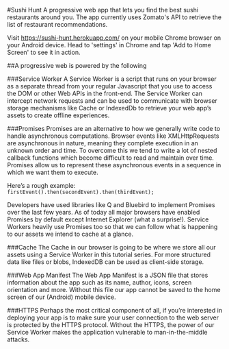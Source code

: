 #Sushi Hunt
A progressive web app that lets you find the best sushi restaurants around you. The app currently uses Zomato's API to retrieve the list of restaurant recommendations. 

Visit https://sushi-hunt.herokuapp.com/ on your mobile Chrome browser on your Android device. 
Head to 'settings' in Chrome and tap 'Add to Home Screen' to see it in action.

##A progressive web is powered by the following

###Service Worker
A Service Worker is a script that runs on your browser as a separate thread from your regular Javascript that you use to access the DOM or other Web APIs in the front-end. The Service Worker can intercept network requests and can be used to communicate with browser storage mechanisms like Cache or IndexedDb to retrieve your web app’s assets to create offline experiences.

###Promises
Promises are an alternative to how we generally write code to handle asynchronous computations. Browser events like XMLHttpRequests are asynchronous in nature, meaning they complete execution in an unknown order and time. To overcome this we tend to write a lot of nested callback functions which become difficult to read and maintain over time. Promises allow us to represent these asynchronous events in a sequence in which we want them to execute.

Here’s a rough example:
`firstEvent().then(secondEvent).then(thirdEvent);`

Developers have used libraries like Q and Bluebird to implement Promises over the last few years. As of today all major browsers have enabled Promises by default except Internet Explorer (what a surprise!).
Service Workers heavily use Promises too so that we can follow what is happening to our assets we intend to cache at a glance.

###Cache
The Cache in our browser is going to be where we store all our assets using a Service Worker in this tutorial series. For more structured data like files or blobs, IndexedDB can be used as client-side storage.

###Web App Manifest
The Web App Manifest is a JSON file that stores information about the app such as its name, author, icons, screen orientation and more. Without this file our app cannot be saved to the home screen of our (Android) mobile device.

###HTTPS
Perhaps the most critical component of all, if you’re interested in deploying your app is to make sure your user connection to the web server is protected by the HTTPS protocol. Without the HTTPS, the power of our Service Worker makes the application vulnerable to man-in-the-middle attacks.
